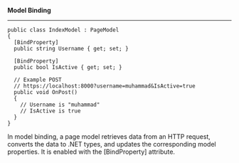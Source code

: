 **Model Binding**
***
```
public class IndexModel : PageModel
{
  [BindProperty]
  public string Username { get; set; }
  
  [BindProperty]
  public bool IsActive { get; set; }
  
  // Example POST
  // https://localhost:8000?username=muhammad&IsActive=true
  public void OnPost()
  {
    // Username is "muhammad"
    // IsActive is true
  }
}
```
In model binding, a page model retrieves data from an HTTP request, converts the data to .NET types, and updates the corresponding model properties. It is enabled with the [BindProperty] attribute.
